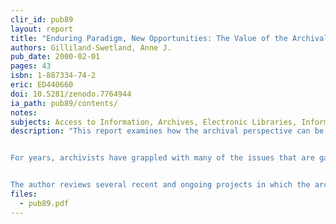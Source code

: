 ```yaml
---
clir_id: pub89
layout: report
title: "Enduring Paradigm, New Opportunities: The Value of the Archival Perspective in the Digital Environment"
authors: Gilliland-Swetland, Anne J.
pub_date: 2000-02-01
pages: 43
isbn: 1-887334-74-2
eric: ED440660
doi: 10.5281/zenodo.7764944
ia_path: pub89/contents/
notes:
subjects: Access to Information, Archives, Electronic Libraries, Information Management, Library Collection Development, Preservation, Records Management, Research and Development
description: "This report examines how the archival perspective can be useful in addressing problems faced by those who design, manage, disseminate, and preserve digital information.


For years, archivists have grappled with many of the issues that are gaining broad attention in the digital environment. Since the 1960s, the archival community has worked closely with creators of records and record-keeping systems to develop means to identify and preserve digital records that have no paper counterpart. Emerging dialog about how to define and ensure authenticity in digital objects can also benefit from the archivist’s perspective. Archival institutions serve an important legal function in society, and concern for retaining the evidential value of records has placed the archival community at the forefront of research and development in digital authentication.


The author reviews several recent and ongoing projects in which the archival community has provided leadership in setting the agenda or integrating the archival perspective."
files:
  - pub89.pdf
---
```

